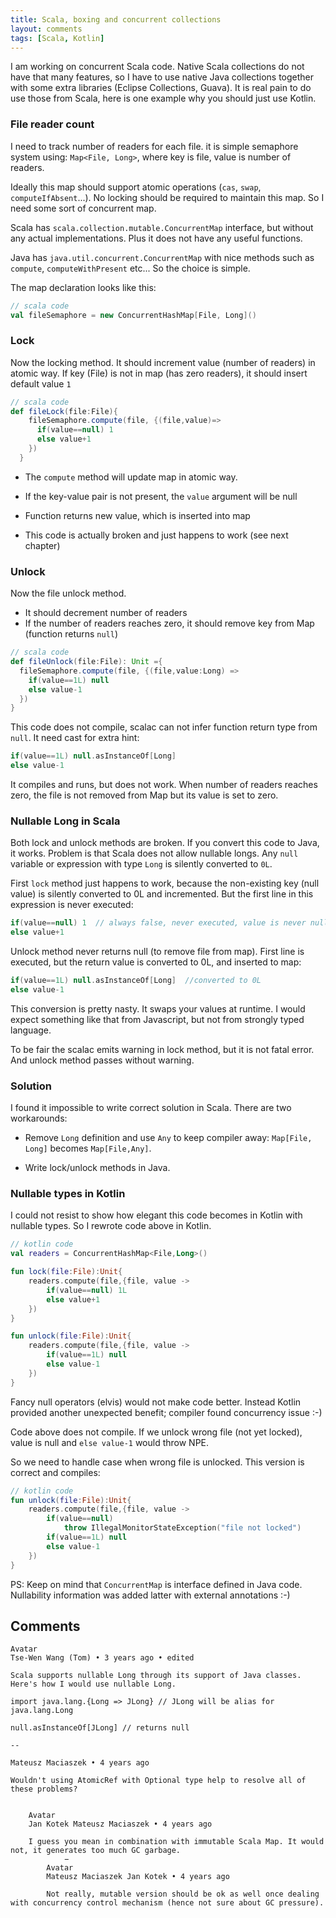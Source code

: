 ```yaml
---
title: Scala, boxing and concurrent collections
layout: comments
tags: [Scala, Kotlin]
---
```


I am working on concurrent Scala code. Native Scala collections do not have that many features, so I have 
to use native Java collections together with some extra libraries (Eclipse Collections, Guava).
It is real pain to do use those from Scala, here is one example why you should just use Kotlin.

### File reader count

I need to track number of readers for each file. it is simple semaphore system using: `Map<File, Long>`, 
where key is file, value is number of readers. 

Ideally this map should support atomic operations (`cas`, `swap`, `computeIfAbsent`...). 
No locking should be required to maintain this map. 
So I need some sort of concurrent map.

Scala has `scala.collection.mutable.ConcurrentMap` interface, but without any actual implementations. 
Plus it does not have any useful functions.

Java has `java.util.concurrent.ConcurrentMap` with nice methods such as `compute`, `computeWithPresent` etc... So the choice is simple. 

The map declaration looks like this:

```scala
// scala code
val fileSemaphore = new ConcurrentHashMap[File, Long]()
```

### Lock

Now the locking  method. It should increment value (number of readers) in atomic way. 
If key (File) is not in map (has zero readers), it should insert default value `1`
```scala
// scala code
def fileLock(file:File){
    fileSemaphore.compute(file, {(file,value)=> 
      if(value==null) 1 
      else value+1
    })
  }
```
* The `compute` method will update map in atomic way. 
* If the key-value pair is not present, the `value` argument will be null
* Function returns new value, which is inserted into map

* This code is actually broken and just happens to work (see next chapter)

### Unlock

Now the file unlock method. 

* It should decrement number of readers
* If the number of readers reaches zero, it should remove key from Map (function returns `null`)

```scala
// scala code
def fileUnlock(file:File): Unit ={
  fileSemaphore.compute(file, {(file,value:Long) => 
    if(value==1L) null 
    else value-1
  })
}
```
This code does not compile, scalac can not infer function return type from `null`. It need cast for extra hint:

```scala
if(value==1L) null.asInstanceOf[Long] 
else value-1
```

It compiles and runs, but does not work. 
When number of readers reaches zero, the file is not removed from Map but its value is set to zero. 

### Nullable Long in Scala

Both lock and unlock methods are broken. 
If you convert this code to Java, it works. 
Problem is that Scala does not allow 
nullable longs. 
Any `null` variable or expression with type `Long` is silently converted to `0L`. 

First `lock` method just happens to work, because the non-existing key (null value) is silently converted to 0L and incremented. 
But the first line in this expression is never executed:

```scala
if(value==null) 1  // always false, never executed, value is never null, but 0L
else value+1
```

Unlock method never returns null (to remove file from map). 
First line is executed, but the return value is converted to 0L, and  inserted to map:

```scala
if(value==1L) null.asInstanceOf[Long]  //converted to 0L
else value-1
```

This conversion is pretty nasty. It swaps your values at runtime. I would expect something like that from Javascript, but not from strongly typed language. 

To be fair the scalac emits warning in lock method, but it is not fatal error. And unlock method passes without warning.

### Solution

I found it impossible to write correct solution in Scala. There are two workarounds:

* Remove `Long` definition and use `Any` to keep compiler away: `Map[File, Long]` becomes `Map[File,Any]`. 

* Write lock/unlock methods in Java. 

### Nullable types in Kotlin

I could not resist to show how elegant this code becomes in Kotlin with nullable types. 
So I rewrote code above in Kotlin.

```kotlin
// kotlin code
val readers = ConcurrentHashMap<File,Long>()

fun lock(file:File):Unit{
    readers.compute(file,{file, value ->
        if(value==null) 1L 
        else value+1
    })
}

fun unlock(file:File):Unit{
    readers.compute(file,{file, value ->
        if(value==1L) null 
        else value-1
    })
}
```

Fancy null operators (elvis) would not make code better.
Instead Kotlin provided another unexpected benefit; 
compiler found concurrency issue :-) 

Code above does not compile. If we unlock wrong file (not yet locked), value is null and `else value-1` would throw NPE.

So we need to handle case when wrong file is unlocked. 
This version is correct and compiles:

```kotlin
// kotlin code
fun unlock(file:File):Unit{
    readers.compute(file,{file, value ->
        if(value==null) 
            throw IllegalMonitorStateException("file not locked")
        if(value==1L) null
        else value-1
    })
}
```

PS: Keep on mind that `ConcurrentMap` is interface defined in Java code. Nullability information was added latter with external annotations :-)


Comments
-------------
    Avatar
    Tse-Wen Wang (Tom) • 3 years ago • edited

    Scala supports nullable Long through its support of Java classes. Here's how I would use nullable Long.

    import java.lang.{Long => JLong} // JLong will be alias for java.lang.Long

    null.asInstanceOf[JLong] // returns null

    --

    Mateusz Maciaszek • 4 years ago

    Wouldn't using AtomicRef with Optional type help to resolve all of these problems?


        Avatar
        Jan Kotek Mateusz Maciaszek • 4 years ago

        I guess you mean in combination with immutable Scala Map. It would not, it generates too much GC garbage.
                −
            Avatar
            Mateusz Maciaszek Jan Kotek • 4 years ago

            Not really, mutable version should be ok as well once dealing with concurrency control mechanism (hence not sure about GC pressure).
